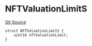 # NFTValuationLimitS
[Git Source](https://github.com/thrackle-io/tron/blob/3811b4273256819e871165284a320ac92fbb3641/src/client/token/handler/diamond/RuleStorage.sol)


```solidity
struct NFTValuationLimitS {
    uint16 nftValuationLimit;
}
```

